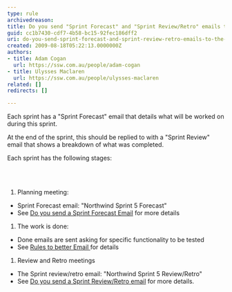 ```yaml
---
type: rule
archivedreason: 
title: Do you send "Sprint Forecast" and "Sprint Review/Retro" emails to the client?
guid: cc1b7430-cdf7-4b58-bc15-92fec186dff2
uri: do-you-send-sprint-forecast-and-sprint-review-retro-emails-to-the-client
created: 2009-08-18T05:22:13.0000000Z
authors:
- title: Adam Cogan
  url: https://ssw.com.au/people/adam-cogan
- title: Ulysses Maclaren
  url: https://ssw.com.au/people/ulysses-maclaren
related: []
redirects: []

---
```



<p>Each sprint has a &quot;Sprint&#160;Forecast&quot; email that details what will be worked on during this sprint. </p>
<p>At the end of the sprint, this should be replied to with a &quot;Sprint Review&quot; email that shows a breakdown of what was completed.</p>
<p>Each sprint has the following stages&#58;</p>
<br><excerpt class='endintro'></excerpt><br>
<ol><li>Planning meeting&#58; </li>
</ol>
<ul><li>Sprint Forecast email&#58; &quot;Northwind Sprint 5 Forecast&quot;</li>
<li>See <a href="/Management/RulesToBetterScrumUsingTFS/Pages/Do-you-have-a-Sprint-Contract-aka-The-deal-between-the-Product-Owner-and-Team.aspx">Do you send a Sprint Forecast Email</a>&#160;for more details</li></ul>
<ol><li>The work is done&#58;</li></ol>
<ul><li>Done emails are sent asking for specific functionality to be tested</li>
<li>See <a href="/Communication/RulesToBetterEmail">Rules to better Email </a>for details</li></ul>
<ol><li>Review and Retro meetings </li></ol>
<ul><li>The Sprint review/retro email&#58; &quot;Northwind Sprint 5 Review/Retro&quot;&#160;</li>
<li>See&#160;<a title="Do you send a Sprint Review/Retro email" href="/Management/RulesToBetterScrumUsingTFS/Pages/Do-you-create-a-Sprint-Review-email.aspx">Do you send a Sprint Review/Retro email</a>&#160;for more details.</li></ul>


